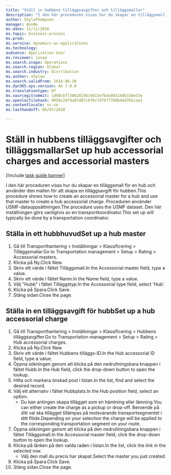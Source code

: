 ```yaml
--- 
title: "Ställ in hubbens tilläggsavgifter och tilläggsmallar"
description: "I den här proceduren visas hur du skapar en tilläggsmall för en hub och använder den mallen för att skapa en tilläggsavgift för hubben."
author: ShylaThompson
manager: AnnBe
ms.date: 11/11/2016
ms.topic: business-process
ms.prod: 
ms.service: dynamics-ax-applications
ms.technology: 
audience: Application User
ms.reviewer: josaw
ms.search.scope: Operations
ms.search.region: Global
ms.search.industry: Distribution
ms.author: shylaw
ms.search.validFrom: 2016-06-30
ms.dyn365.ops.version: AX 7.0.0
ms.translationtype: HT
ms.sourcegitcommit: 1d98cbff30620256c9d13e7b4a90314db150e33e
ms.openlocfilehash: 9959c20f9a8fd07cbf0cfd76f7760b44d7b5cae1
ms.contentlocale: sv-se
ms.lasthandoff: 08/07/2018

---
```

# <a name="set-up-hub-accessorial-charges-and-accessorial-masters"></a><span data-ttu-id="c3116-103">Ställ in hubbens tilläggsavgifter och tilläggsmallar</span><span class="sxs-lookup"><span data-stu-id="c3116-103">Set up hub accessorial charges and accessorial masters</span></span>

[!include [task guide banner](../../includes/task-guide-banner.md)]

<span data-ttu-id="c3116-104">I den här proceduren visas hur du skapar en tilläggsmall för en hub och använder den mallen för att skapa en tilläggsavgift för hubben.</span><span class="sxs-lookup"><span data-stu-id="c3116-104">This procedure shows how to create an accessorial master for a hub and use that master to create a hub accessorial charge.</span></span> <span data-ttu-id="c3116-105">Proceduren använder USMF-datauppsättningen.</span><span class="sxs-lookup"><span data-stu-id="c3116-105">The procedure uses the USMF dataset.</span></span> <span data-ttu-id="c3116-106">Den här inställningen görs vanligtvis av en transportkoordinator.</span><span class="sxs-lookup"><span data-stu-id="c3116-106">This set up will typically be done by a transportation coordinator.</span></span>


## <a name="set-up-a-hub-master"></a><span data-ttu-id="c3116-107">Ställa in ett hubbhuvud</span><span class="sxs-lookup"><span data-stu-id="c3116-107">Set up a hub master</span></span>
1. <span data-ttu-id="c3116-108">Gå till Transporthantering > Inställningar > Klassificering > Tilläggsmallar.</span><span class="sxs-lookup"><span data-stu-id="c3116-108">Go to Transportation management > Setup > Rating > Accessorial masters.</span></span>
2. <span data-ttu-id="c3116-109">Klicka på Ny.</span><span class="sxs-lookup"><span data-stu-id="c3116-109">Click New.</span></span>
3. <span data-ttu-id="c3116-110">Skriv ett värde i fältet Tilläggsmall.</span><span class="sxs-lookup"><span data-stu-id="c3116-110">In the Accessorial master field, type a value.</span></span>
4. <span data-ttu-id="c3116-111">Skriv ett värde i fältet Namn.</span><span class="sxs-lookup"><span data-stu-id="c3116-111">In the Name field, type a value.</span></span>
5. <span data-ttu-id="c3116-112">Välj "Hubb" i fältet Tilläggstyp.</span><span class="sxs-lookup"><span data-stu-id="c3116-112">In the Accessorial type field, select 'Hub'.</span></span>
6. <span data-ttu-id="c3116-113">Klicka på Spara.</span><span class="sxs-lookup"><span data-stu-id="c3116-113">Click Save.</span></span>
7. <span data-ttu-id="c3116-114">Stäng sidan.</span><span class="sxs-lookup"><span data-stu-id="c3116-114">Close the page.</span></span>

## <a name="set-up-a-hub-accessorial-charge"></a><span data-ttu-id="c3116-115">Ställa in en tilläggsavgift för hubb</span><span class="sxs-lookup"><span data-stu-id="c3116-115">Set up a hub accessorial charge</span></span>
1. <span data-ttu-id="c3116-116">Gå till Transporthantering > Inställningar > Klassificering > Hubbens tilläggsavgifter.</span><span class="sxs-lookup"><span data-stu-id="c3116-116">Go to Transportation management > Setup > Rating > Hub accessorial charges.</span></span>
2. <span data-ttu-id="c3116-117">Klicka på Ny.</span><span class="sxs-lookup"><span data-stu-id="c3116-117">Click New.</span></span>
3. <span data-ttu-id="c3116-118">Skriv ett värde i fältet Hubbens tilläggs-ID.</span><span class="sxs-lookup"><span data-stu-id="c3116-118">In the Hub accessorial ID field, type a value.</span></span>
4. <span data-ttu-id="c3116-119">Öppna sökningen genom att klicka på den nedrullningsbara knappen i fältet Hubb.</span><span class="sxs-lookup"><span data-stu-id="c3116-119">In the Hub field, click the drop-down button to open the lookup.</span></span>
5. <span data-ttu-id="c3116-120">Hitta och markera önskad post i listan.</span><span class="sxs-lookup"><span data-stu-id="c3116-120">In the list, find and select the desired record.</span></span>
6. <span data-ttu-id="c3116-121">Välj ett alternativ i fältet Hubbplats.</span><span class="sxs-lookup"><span data-stu-id="c3116-121">In the Hub position field, select an option.</span></span>
    * <span data-ttu-id="c3116-122">Du kan antingen skapa tillägget som en hämtning eller lämning.</span><span class="sxs-lookup"><span data-stu-id="c3116-122">You can either create the charge as a pickup or drop-off.</span></span> <span data-ttu-id="c3116-123">Beroende på ditt val ska tillägget tillämpas på motsvarande transportsegmentet i ditt flöde.</span><span class="sxs-lookup"><span data-stu-id="c3116-123">Depending on your selection the charge will be applied to the corresponding transportation segment on your route.</span></span>  
7. <span data-ttu-id="c3116-124">Öppna sökningen genom att klicka på den nedrullningsbara knappen i fältet Tilläggsmall.</span><span class="sxs-lookup"><span data-stu-id="c3116-124">In the Accessorial master field, click the drop-down button to open the lookup.</span></span>
8. <span data-ttu-id="c3116-125">Klicka på länken på den valda raden i listan.</span><span class="sxs-lookup"><span data-stu-id="c3116-125">In the list, click the link in the selected row.</span></span>
    * <span data-ttu-id="c3116-126">Välj den mall du precis har skapat.</span><span class="sxs-lookup"><span data-stu-id="c3116-126">Select the master you just created.</span></span>  
9. <span data-ttu-id="c3116-127">Klicka på Spara.</span><span class="sxs-lookup"><span data-stu-id="c3116-127">Click Save.</span></span>
10. <span data-ttu-id="c3116-128">Stäng sidan.</span><span class="sxs-lookup"><span data-stu-id="c3116-128">Close the page.</span></span>


